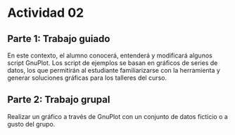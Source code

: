 # Actividad 02

## Parte 1: Trabajo guiado

En este contexto, el alumno conocerá, entenderá y modificará algunos script GnuPlot. Los script de ejemplos se basan en gráficos de series de datos, los que permitirán al estudiante familiarizarse con la herramienta y generar soluciones gráficas para los talleres del curso.

## Parte 2: Trabajo grupal

Realizar un gráfico a través de GnuPlot con un conjunto de datos ficticio o a gusto del grupo.
